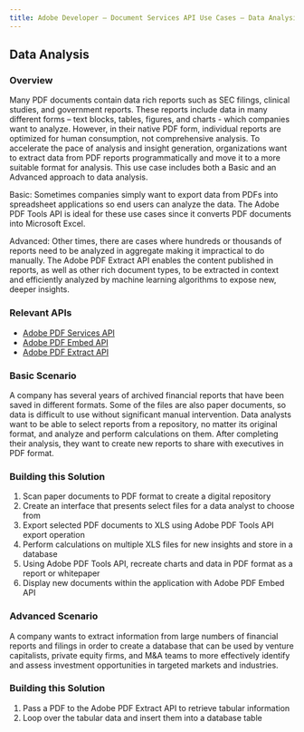 ```yaml
---
title: Adobe Developer — Document Services API Use Cases — Data Analysis
---
```


## Data Analysis

### Overview

Many PDF documents contain data rich reports such as SEC filings, clinical studies, and government reports. These reports include data in many different forms – text blocks, tables, figures, and charts - which companies want to analyze. However, in their native PDF form, individual reports are optimized for human consumption, not comprehensive analysis. To accelerate the pace of analysis and insight generation, organizations want to extract data from PDF reports programmatically and move it to a more suitable format for analysis. This use case includes both a Basic and an Advanced approach to data analysis.

Basic: Sometimes companies simply want to export data from PDFs into spreadsheet applications so end users can analyze the data. The Adobe PDF Tools API is ideal for these use cases since it converts PDF documents into Microsoft Excel.

Advanced: Other times, there are cases where hundreds or thousands of reports need to be analyzed in aggregate making it impractical to do manually. The Adobe PDF Extract API enables the content published in reports, as well as other rich document types, to be extracted in context and efficiently analyzed by machine learning algorithms to expose new, deeper insights.

### Relevant APIs

* [Adobe PDF Services API](/src/pages/pdf-services.md)
* [Adobe PDF Embed API](/src/pages/pdf-embed.md)
* [Adobe PDF Extract API](/src/pages/pdf-extract.md)

### Basic Scenario

A company has several years of archived financial reports that have been saved in different formats. Some of the files are also paper documents, so data is difficult to use without significant manual intervention. Data analysts want to be able to select reports from a repository, no matter its original format, and analyze and perform calculations on them. After completing their analysis, they want to create new reports to share with executives in PDF format.

### Building this Solution

1. Scan paper documents to PDF format to create a digital repository
2. Create an interface that presents select files for a data analyst to choose from
3. Export selected PDF documents to XLS using Adobe PDF Tools API export operation
4. Perform calculations on multiple XLS files for new insights and store in a database
5. Using Adobe PDF Tools API, recreate charts and data in PDF format as a report or whitepaper
6. Display new documents within the application with Adobe PDF Embed API

### Advanced Scenario

A company wants to extract information from large numbers of financial reports and filings in order to create a database that can be used by venture capitalists, private equity firms, and M&A teams to more effectively identify and assess investment opportunities in targeted markets and industries.

### Building this Solution

1. Pass a PDF to the Adobe PDF Extract API to retrieve tabular information
2. Loop over the tabular data and insert them into a database table
